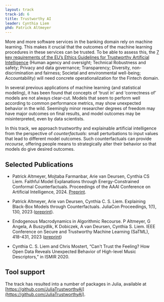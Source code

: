 ```yaml
---
layout: track
track-id: 6
title: Trustworthy AI
leader: Cynthia Liem
phd: Patrick Altmeyer
---
```


More and more software services in the banking domain rely on machine learning. This makes it crucial that the outcomes of the machine learning procedures in these services can be trusted. To be able to assess this, the [7 key requirements of the EU’s Ethics Guidelines for Trustworthy Artificial Intelligence](https://ec.europa.eu/futurium/en/ai-alliance-consultation) (Human agency and oversight; Technical Robustness and safety; Privacy and data governance; Transparency; Diversity, non-discrimination and fairness; Societal and environmental well-being; Accountability) will need concrete operationalization for the Fintech domain.

In several previous applications of machine learning (and statistical modeling), it has been found that concepts of ‘trust in’ and ‘correctness of’ models are not always clear-cut. Models that seem to perform well according to common performance metrics, may show unexpected behavior in the wild. Seemingly minor researcher degrees of freedom may have major outcomes on final results, and model outcomes may be misinterpreted, even by data scientists.

In this track, we approach trustworthy and explainable artificial intelligence from the perspective of _counterfactuals_: small perturbations to input values that lead to different model outcomes. Such counterfactuals can provide _recourse_, offering people means to strategically alter their behavior so that models do give desired outcomes.

## Selected Publications

- Patrick Altmeyer, Mojtaba Farmanbar, Arie van Deursen, Cynthia CS Liem. Faithful Model Explanations through Energy-Constrained Conformal Counterfactuals. Proceedings of the AAAI Conference on Artificial Intelligence, 2024. [Preprint](https://arxiv.org/pdf/2312.10648).

- Patrick Altmeyer, Arie van Deursen, Cynthia C. S. Liem. Explaining Black-Box Models through Counterfactuals. JuliaCon Proceedings, 1(1), 130, 2023 ([preprint](https://doi.org/10.21105/jcon.00130)).

- Endogenous Macrodynamics in Algorithmic Recourse. P Altmeyer, G Angela, A Buszydlik, K Dobiczek, A van Deursen, Cynthia S. Liem. IEEE Conference on Secure and Trustworthy Machine Learning (SaTML), 418-431, 2023 ([preprint](https://openreview.net/pdf?id=-LFT2YicI9v))

- Cynthia C. S. Liem and Chris Mostert, “Can't Trust the Feeling? How Open Data Reveals Unexpected Behavior of High-level Music Descriptors,” in ISMIR 2020.

## Tool support

The track has resulted into a number of packages in Julia, available at [https://github.com/JuliaTrustworthyAI](https://github.com/JuliaTrustworthyAI).
